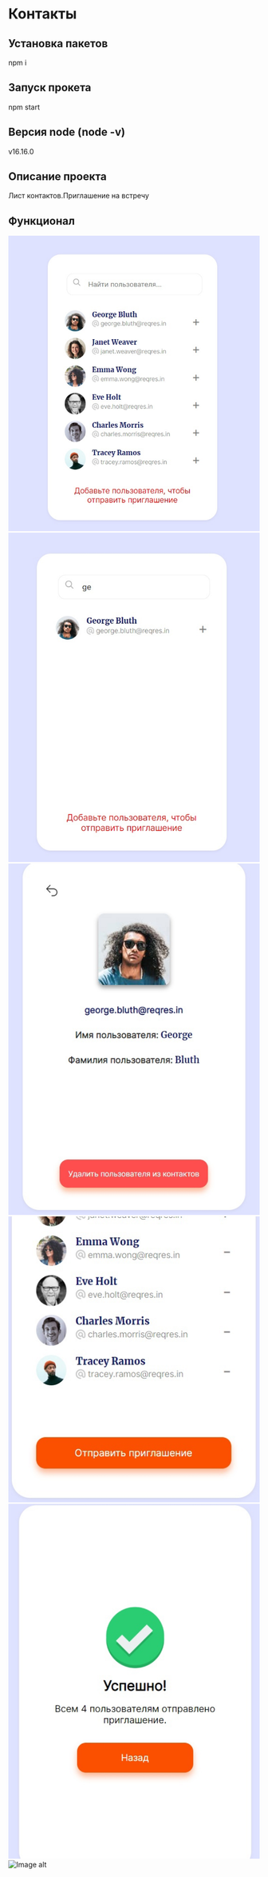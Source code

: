 # Контакты
## Установка пакетов
npm i
## Запуск прокета
npm start
## Версия node (node -v)
v16.16.0
## Описание проекта
Лист контактов.Приглашение на встречу
## Функционал 
![Image alt](https://github.com/saha23412/imgproj/raw/main/list.jpg)
![Image alt](https://github.com/saha23412/imgproj/raw/main/list1.jpg)
![Image alt](https://github.com/saha23412/imgproj/raw/main/list2.jpg)
![Image alt](https://github.com/saha23412/imgproj/raw/main/list3.jpg)
![Image alt](https://github.com/saha23412/imgproj/raw/main/list4.jpg)
![Image alt](https://github.com/saha23412/imgproj/raw/main/list5.jpg)
